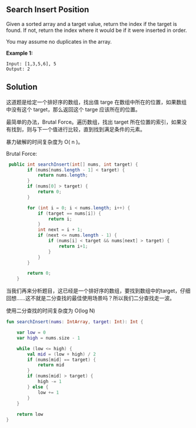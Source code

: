 ## Search Insert Position

Given a sorted array and a target value, return the index if the target is found. If not, return the index where it would be if it were inserted in order.

You may assume no duplicates in the array.

**Example 1:**

```
Input: [1,3,5,6], 5
Output: 2
```

## Solution

这道题是给定一个排好序的数组，找出值 targe 在数组中所在的位置，如果数组中没有这个 target，那么返回这个 targe 应该所在的位置。

最简单的办法，Brutal Force。遍历数组，找出 target 所在位置的索引，如果没有找到，则与下一个值进行比较，直到找到满足条件的元素。

暴力破解的时间复杂度为 O( n )。  

Brutal Force:

```java
 public int searchInsert(int[] nums, int target) {
        if (nums[nums.length - 1] < target) {
            return nums.length;
        }
        if (nums[0] > target) {
            return 0;
        }

        for (int i = 0; i < nums.length; i++) {
            if (target == nums[i]) {
                return i;
            }
            int next = i + 1;
            if (next <= nums.length - 1) {
                if (nums[i] < target && nums[next] > target) {
                    return i+1;
                }
            }
        }

        return 0;
    }
```

当我们再来分析题目，这已经是一个排好序的数组，要找到数组中的target，仔细回想……这不就是二分查找的最佳使用场景吗？所以我们二分查找走一波。

使用二分查找的时间复杂度为 O(log N)

```kotlin
fun searchInsert(nums: IntArray, target: Int): Int {

    var low = 0
    var high = nums.size - 1

    while (low <= high) {
        val mid = (low + high) / 2
        if (nums[mid] == target) {
            return mid
        }
        if (nums[mid] > target) {
            high -= 1
        } else {
            low += 1
        }
    }
    
    return low
}
```

